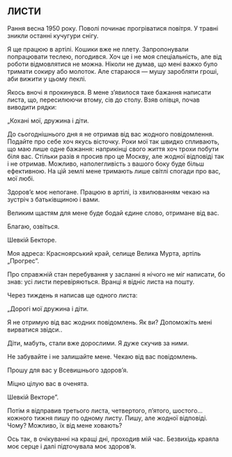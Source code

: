 ## ЛИСТИ

Рання весна 1950 року.
Поволі починає прогріватися повітря.
У травні зникли останні кучугури снігу.

Я ще працюю в артілі.
Кошики вже не плету.
Запропонували попрацювати теслею, погодився.
Хоч це і не моя спеціальність, але від роботи відмовлятися не можна.
Ніколи не думав, що мені важко було тримати сокиру або молоток.
Але стараюся — мушу заробляти гроші, аби вижити у цьому пеклі.

Якось вночі я прокинувся.
В мене з’явилося таке бажання написати листа, що, пересилюючи втому, сів до столу.
Взяв олівця, почав виводити рядки:

„Кохані мої, дружина і діти.

До сьогоднішнього дня я не отримав від вас жодного повідомлення.
Подайте про себе хоч якусь вісточку.
Роки мої так швидко спливають, що маю лише одне бажання: наприкінці свого життя хоч трохи побути біля вас.
Стільки разів я просив про це Москву, але жодної відповіді так і не отримав.
Можливо, наполегливість з вашого боку буде більш ефективною.
На цій землі мене тримають лише світлі спогади про вас, мої любі.

Здоров’є моє непогане.
Працюю в артілі, із хвилюванням чекаю на зустріч з батьківщиною і вами.

Великим щастям для мене буде бодай єдине слово, отримане від вас.

Благаю, озвіться.

Шевкій Бекторе.

Моя адреса: Красноярський край, селище Велика Мурта, артіль „Прогрес”.

Про справжній стан перебування у засланні я нічого не міг написати, бо знав: усі листи перевіряються.
Вранці я відніс листа на пошту.

Через тиждень я написав ще одного листа:

„Дорогі мої дружина і діти.

Я не отримую від вас жодних повідомлень.
Як ви?
Допоможіть мені вирватися звідси..

Діти, мабуть, стали вже дорослими.
Я дуже скучив за ними.

Не забувайте і не залишайте мене.
Чекаю від вас повідомлень.

Прошу для вас у Всевишнього здоров’я.

Міцно цілую вас в оченята.

Шевкій Векторе”.

Потім я відправив третього листа, четвертого, п’ятого, шостого...
кожного тижня пишу по одному листу.
Пишу, але жодної відповіді.
Чому?
Можливо, їх від мене ховають?

Ось так, в очікуванні на кращі дні, проходив мій час.
Безвихідь краяла моє серце і далі підточувала моє здоров’я.
